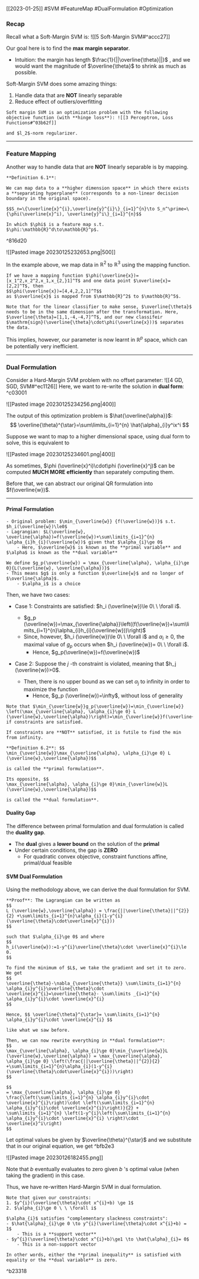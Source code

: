 [[2023-01-25]] #SVM #FeatureMap #DualFormulation #Optimization

### Recap

Recall what a Soft-Margin SVM is: ![[5 Soft-Margin SVM#^accc27]]

Our goal here is to find the **max** **margin separator**.
- Intuition: the margin has length $\frac{1}{||\overline{\theta}||}$ , and we would want the magnitude of $\overline{\theta}$ to shrink as much as possible.

Soft-Margin SVM does some amazing things:
1. Handle data that are **NOT** linearly separable
2. Reduce effect of outliers/overfitting

```ad-important
Soft margin SVM is an optimization problem with the following objective function (with **hinge loss**): ![[3 Perceptron, Loss Functions#^03b62f]]

and $l_2$-norm regularizer.
```

---

### Feature Mapping
Another way to handle data that are **NOT** linearly separable is by mapping.

```ad-important
**Definition 6.1**:

We can map data to a **higher dimension space** in which there exists a **separating hyperplane** (corresponds to a non-linear decision boundary in the original space).

$$S_n=\{\overline{x}^{i},\overline{y}^{i}\}_{i=1}^{n}\to S_n^\prime=\{\phi(\overline{x}^i), \overline{y}^i\}_{i=1}^{n}$$

In which $\phi$ is a feature map s.t. $\phi:\mathbb{R}^d\to\mathbb{R}^p$. 
```

^816d20

![[Pasted image 20230125232653.png|500]]

In the example above, we map data in $\mathbb{R}^2$ to $\mathbb{R}^3$ using the mapping function.

```ad-example
If we have a mapping function $\phi(\overline{x})=[x_1^2,x_2^2,x_1,x_{2,}1]^T$ and one data point $\overline{x}=[2,2]^T$, then
$$\phi(\overline{x})=[4,4,2,2,1]^T$$
as $\overline{x}$ is mapped from $\mathbb{R}^2$ to $\mathbb{R}^5$.

Note that for the linear classifier to make sense, $\overline{\theta}$ needs to be in the same dimension after the transformation. Here, $\overline{\theta}=[1,1,-4,-4,7]^T$, and our new classifeir $\mathrm{sign}(\overline{\theta}\cdot\phi(\overline{x}))$ separates the data.
```

This implies, however, our parameter is now learnt in $\mathbb{R}^p$ space, which can be potentially very inefficient. 

---

### Dual Formulation
Consider a Hard-Margin SVM problem with no offset parameter: ![[4 GD, SGD, SVM#^ec1126]]
Here, we want to re-write the solution in **dual form**: ^c03001

![[Pasted image 20230125234256.png|400]]

The output of this optimization problem is $\hat{\overline{\alpha}}$:
$$
\overline{\theta}^{\star}=\sum\limits_{i=1}^{n} \hat{\alpha}_{i}y^ix^i
$$

Suppose we want to map to a higher dimensional space, using dual form to solve, this is equivalent to

![[Pasted image 20230125234601.png|400]]

As sometimes, $\phi (\overline{x}^i)\cdot\phi (\overline{x}^j)$ can be computed **MUCH MORE efficiently** than separately computing them.

Before that, we can abstract our original QR formulation into $f(\overline{w})$.

---

#### Primal Formulation

```ad-important
- Original problem: $\min_{\overline{w}} {f(\overline{w})}$ s.t. $h_i(\overline{w})\le0$
- Lagrangian: $L(\overline{w}, \overline{\alpha})=f(\overline{w})+\sum\limits_{i=1}^{n} \alpha_{i}h_{i}(\overline{w})$ given that $\alpha_{i}\ge 0$
	- Here, $\overline{w}$ is known as the **primal variable** and $\alpha$ is known as the **dual variable**

We define $g_p(\overline{w}) = \max_{\overline{\alpha}, \alpha_{i}\ge 0}{L(\overline{w}, \overline{\alpha})}$
- This means $g$ is only a function $\overline{w}$ and no longer of $\overline{\alpha}$.
	- $\alpha_i$ is a choice
```

Then, we have two cases:
- Case 1: Constraints are satisfied: $h_i (\overline{w})\le 0\ \ \forall i$.
	- $g_p (\overline{w})=\max_{\overline{\alpha}}\left((f(\overline{w})+\sum\limits_{i=1}^{n}\alpha_{i}h_{i}(\overline{w}))\right)$
	- Since, however, $h_i (\overline{w})\le 0\ \ \forall i$ and $\alpha_{i}\ge0$, the maximal value of $g_p$ occurs when $h_i (\overline{w})= 0\ \ \forall i$.
		- Hence, $g_p(\overline{w})=f(\overline{w})$

- Case 2: Suppose the $j$ -th  constraint is violated, meaning that $h_j (\overline{w})>0$.
	- Then, there is no upper bound as we can set $\alpha_j$ to infinity in order to maximize the function
		- Hence, $g_p (\overline{w})=\infty$, without loss of generality

```ad-note
Note that $\min_{\overline{w}}g_p(\overline{w})=\min_{\overline{w}} \left(\max_{\overline{\alpha}, \alpha_{i}\ge 0} L (\overline{w},\overline{\alpha})\right)=\min_{\overline{w}}f(\overline{w})$ if constraints are satisfied.

If constraints are **NOT** satisfied, it is futile to find the min from infinity.
```

```ad-important
**Definition 6.2**: $$
\min_{\overline{w}}\max_{\overline{\alpha}, \alpha_{i}\ge 0} L (\overline{w},\overline{\alpha})$$ 

is called the **primal formulation**.

Its opposite, $$
\max_{\overline{\alpha}, \alpha_{i}\ge 0}\min_{\overline{w}}L (\overline{w},\overline{\alpha})$$

is called the **dual formulation**.
```

#### Duality Gap
The difference between primal formulation and dual formulation is called the **duality gap**.
- The **dual** gives a **lower bound** on the solution of the **primal**
- Under certain conditions, the gap is **ZERO**
	- For quadratic convex objective, constraint functions affine, primal/dual feasible


#### SVM Dual Formulation
Using the methodology above, we can derive the dual formulation for SVM.

```ad-example
**Proof**: The Lagrangian can be written as
$$
L (\overline{w},\overline{\alpha}) = \frac{||\overline{\theta}||^{2}}{2} +\sum\limits_{i=1}^{n}\alpha_{i}(1-y^{i}(\overline{\theta}\cdot\overline{x}^{i}))
$$

such that $\alpha_{i}\ge 0$ and where
$$
h_i(\overline{w}):=1-y^{i}\overline{\theta}\cdot \overline{x}^{i}\le 0.
$$

To find the minimum of $L$, we take the gradient and set it to zero. We get
$$
\overline{\theta}-\nabla_{\overline{\theta}} \sum\limits_{i=1}^{n} \alpha_{i}y^{i}\overline{\theta}\cdot \overline{x}^{i}=\overline{\theta}- \sum\limits _{i=1}^{n} \alpha_{i}y^{i}\cdot \overline{x}^{i}
$$

Hence, $$ \overline{\theta}^{\star}= \sum\limits_{i=1}^{n} \alpha_{i}y^{i}\cdot \overline{x}^{i} $$

like what we saw before.

Then, we can now rewrite everything in **dual formulation**:
$$
\max_{\overline{\alpha}, \alpha_{i}\ge 0}\min_{\overline{w}}L (\overline{w},\overline{\alpha}) = \max_{\overline{\alpha}, \alpha_{i}\ge 0} \left(\frac{||\overline{\theta}||^{2}}{2} +\sum\limits_{i=1}^{n}\alpha_{i}(1-y^{i}(\overline{\theta}\cdot\overline{x}^{i}))\right)
$$

$$
= \max_{\overline{\alpha}, \alpha_{i}\ge 0} \frac{\left(\sum\limits_{i=1}^{n} \alpha_{i}y^{i}\cdot \overline{x}^{i}\right)\cdot \left(\sum\limits_{i=1}^{n} \alpha_{i}y^{i}\cdot \overline{x}^{i}\right)}{2} + \sum\limits_{i=1}^{n} \left(1-y^{i}\left(\sum\limits_{i=1}^{n} \alpha_{i}y^{i}\cdot \overline{x}^{i} \right)\cdot \overline{x}^i\right)
$$
```

Let optimal values be given by $\overline{\theta}^{\star}$ and we substitute that in our original equation, we get ^bfb2e3

![[Pasted image 20230126182455.png]]

Note that $b$ eventually evaluates to zero given $b$ 's optimal value (when taking the gradient) in this case.

Thus, we have re-written Hard-Margin SVM in dual formulation.

```ad-note
Note that given our constraints:
1. $y^{i}(\overline{\theta}\cdot x^{i}+b) \ge 1$
2. $\alpha_{i}\ge 0 \ \ \forall i$

$\alpha_{i}$ satisfies "complementary slackness constraints":
- $\hat{\alpha}_{i}\ge 0 \to y^{i}(\overline{\theta}\cdot x^{i}+b) = 1$
	- This is a **support vector**
- $y^{i}(\overline{\theta}\cdot x^{i}+b)\ge1 \to \hat{\alpha}_{i}= 0$
	- This is a non-support vector

In other words, either the **primal inequality** is satisfied with equality or the **dual variable** is zero.
```

^b23318

